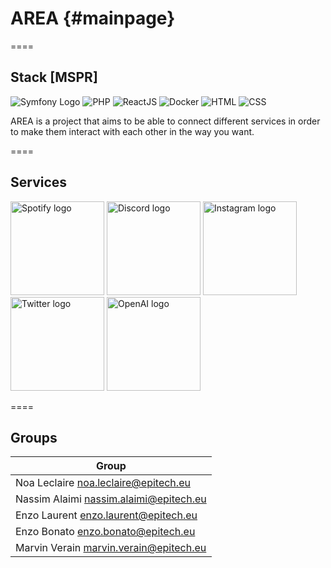 # AREA          {#mainpage}

====

## Stack [MSPR]

![Symfony Logo](https://raw.githubusercontent.com/symfony/symfony/main/src/Symfony/Bundle/FrameworkBundle/Resources/views/images/symfony-logo.svg)
![PHP](https://img.shields.io/badge/PHP-%23777BB4.svg?style=for-the-badge&logo=php&logoColor=white)
![ReactJS](https://img.shields.io/badge/ReactJS-%2320232A.svg?style=for-the-badge&logo=react&logoColor=white)
![Docker](https://img.shields.io/badge/Docker-%232496ED.svg?style=for-the-badge&logo=docker&logoColor=white)
![HTML](https://img.shields.io/badge/HTML-%23E44D26.svg?style=for-the-badge&logo=html5&logoColor=white)
![CSS](https://img.shields.io/badge/CSS-%231572B6.svg?style=for-the-badge&logo=css3&logoColor=white)

AREA is a project that aims to be able to connect different services in order to make them interact with each other in the way you want.

====

## Services

<img alt="Spotify logo" src="https://cdn.svgporn.com/logos/spotify.svg" width="150"> <img alt="Discord logo" src="https://cdn.svgporn.com/logos/discord.svg" width="150"> <img alt="Instagram logo" src="https://cdn.svgporn.com/logos/instagram.svg" width="150"> <img alt="Twitter logo" src="https://cdn.svgporn.com/logos/twitter.svg" width="150"> <img alt="OpenAI logo" src="https://cdn.svgporn.com/logos/openai.svg" width="150">

====

## Groups

| Group |
|--------------------------------------------------|
| Noa Leclaire <noa.leclaire@epitech.eu> |
| Nassim Alaimi   <nassim.alaimi@epitech.eu>   |
| Enzo Laurent <enzo.laurent@epitech.eu>  |
| Enzo Bonato <enzo.bonato@epitech.eu> |
| Marvin Verain  <marvin.verain@epitech.eu>    |
